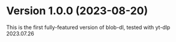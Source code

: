 # Version 1.0.0 (2023-08-20)
This is the first fully-featured version of blob-dl, tested with yt-dlp 2023.07.26